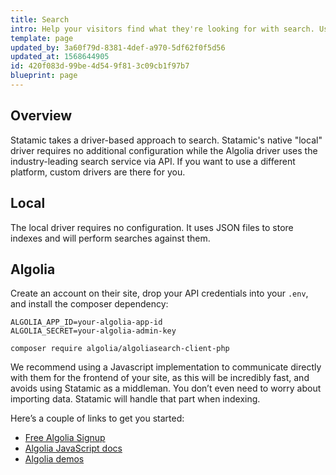 ```yaml
---
title: Search
intro: Help your visitors find what they're looking for with search. Use  configurable indexes to fine tune what fields are important, which aren't, and keep results relevant.
template: page
updated_by: 3a60f79d-8381-4def-a970-5df62f0f5d56
updated_at: 1568644905
id: 420f083d-99be-4d54-9f81-3c09cb1f97b7
blueprint: page
---
```

## Overview

Statamic takes a driver-based approach to search. Statamic's native "local" driver requires no additional configuration while the Algolia driver uses the industry-leading search service via API. If you want to use a different platform, custom drivers are there for you.

## Local

The local driver requires no configuration. It uses JSON files to store indexes and will perform searches against them.

## Algolia

Create an account on their site, drop your API credentials into your `.env`, and install the composer dependency:

``` env
ALGOLIA_APP_ID=your-algolia-app-id
ALGOLIA_SECRET=your-algolia-admin-key
```

``` command-line
composer require algolia/algoliasearch-client-php
```

We recommend using a Javascript implementation to communicate directly with them for the frontend of your site, as this will be incredibly fast, and avoids using Statamic as a middleman. You don’t even need to worry about importing data. Statamic will handle that part when indexing.

Here’s a couple of links to get you started:

- [Free Algolia Signup](https://www.algolia.com/)
- [Algolia JavaScript docs](https://www.algolia.com/doc/api-client/getting-started/install/javascript/?language=javascript)
- [Algolia demos](https://community.algolia.com/instantsearch.js/v1/examples/)
